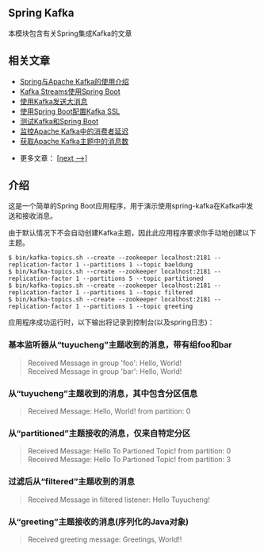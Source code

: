 ## Spring Kafka

本模块包含有关Spring集成Kafka的文章

## 相关文章

+ [Spring与Apache Kafka的使用介绍](docs/Spring与Apache-Kafka的使用介绍.md)
+ [Kafka Streams使用Spring Boot](docs/Kafka-Streams使用SpringBoot.md)
+ [使用Kafka发送大消息](docs/使用Kafka发送大消息.md)
+ [使用Spring Boot配置Kafka SSL](docs/使用SpringBoot配置Kafka-SSL.md)
+ [测试Kafka和Spring Boot](docs/测试Kafka和SpringBoot.md)
+ [监控Apache Kafka中的消费者延迟](docs/监控Apache-Kafka中的消费者延迟.md)
+ [获取Apache Kafka主题中的消息数](docs/获取Apache-Kafka主题中的消息数.md)

- 更多文章： [[next -->]](../spring-kafka-2/README.md)

## 介绍

这是一个简单的Spring Boot应用程序，用于演示使用spring-kafka在Kafka中发送和接收消息。

由于默认情况下不会自动创建Kafka主题，因此此应用程序要求你手动地创建以下主题。

`$ bin/kafka-topics.sh --create --zookeeper localhost:2181 --replication-factor 1 --partitions 1 --topic baeldung`<br>
`$ bin/kafka-topics.sh --create --zookeeper localhost:2181 --replication-factor 1 --partitions 5 --topic partitioned`<br>
`$ bin/kafka-topics.sh --create --zookeeper localhost:2181 --replication-factor 1 --partitions 1 --topic filtered`<br>
`$ bin/kafka-topics.sh --create --zookeeper localhost:2181 --replication-factor 1 --partitions 1 --topic greeting`<br>

应用程序成功运行时，以下输出将记录到控制台(以及spring日志)：

### 基本监听器从“tuyucheng”主题收到的消息，带有组foo和bar

> Received Message in group 'foo': Hello, World!<br>
> Received Message in group 'bar': Hello, World!

### 从“tuyucheng”主题收到的消息，其中包含分区信息

> Received Message: Hello, World! from partition: 0

### 从“partitioned”主题接收的消息，仅来自特定分区

> Received Message: Hello To Partioned Topic! from partition: 0<br>
> Received Message: Hello To Partioned Topic! from partition: 3

### 过滤后从“filtered”主题收到的消息

> Received Message in filtered listener: Hello Tuyucheng!

### 从“greeting”主题接收的消息(序列化的Java对象)

> Received greeting message: Greetings, World!!